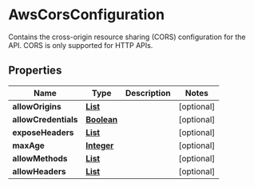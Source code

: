 

# AwsCorsConfiguration

Contains the cross-origin resource sharing (CORS) configuration for the API. CORS is only supported for HTTP APIs.

## Properties

| Name | Type | Description | Notes |
|------------ | ------------- | ------------- | -------------|
|**allowOrigins** | [**List**](List.md) |  |  [optional] |
|**allowCredentials** | [**Boolean**](Boolean.md) |  |  [optional] |
|**exposeHeaders** | [**List**](List.md) |  |  [optional] |
|**maxAge** | [**Integer**](Integer.md) |  |  [optional] |
|**allowMethods** | [**List**](List.md) |  |  [optional] |
|**allowHeaders** | [**List**](List.md) |  |  [optional] |



